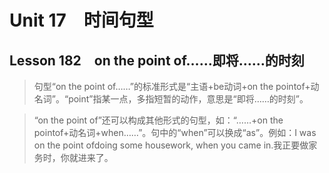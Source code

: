 ﻿ # Unit 17　时间句型
 ## Lesson 182　on the point of……即将……的时刻
 
> 句型“on the point of……”的标准形式是“主语+be动词+on the pointof+动名词”。“point”指某一点，多指短暂的动作，意思是“即将……的时刻”。

> “on the point of”还可以构成其他形式的句型，如：“……+on the pointof+动名词+when……”。句中的“when”可以换成“as”。例如：I was on the point ofdoing some housework, when you came in.我正要做家务时，你就进来了。


 